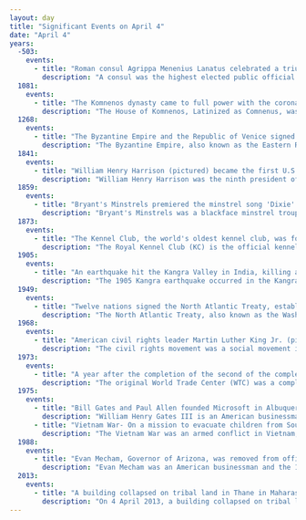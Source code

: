 ```yaml
---
layout: day
title: "Significant Events on April 4"
date: "April 4"
years:
  -503:
    events:
      - title: "Roman consul Agrippa Menenius Lanatus celebrated a triumph for a military victory over the Sabines."
        description: "A consul was the highest elected public official of the Roman Republic. Romans considered the consulship the second-highest level of the cursus honorum—an ascending sequence of public offices to which politicians aspired—after that of the censor, which was reserved for former consuls. Each year, the Centuriate Assembly elected two consuls to serve jointly for a one-year term. The consuls alternated each month holding fasces when both were in Rome. A consul's imperium extended over Rome and all its provinces."
  1081:
    events:
      - title: "The Komnenos dynasty came to full power with the coronation of Alexios I Komnenos (pictured) as Byzantine emperor."
        description: "The House of Komnenos, Latinized as Comnenus, was a Byzantine Greek noble family who ruled the Byzantine Empire in the 11th and 12th centuries. The first reigning member, Isaac I Komnenos, ruled from 1057 to 1059. The family returned to power under Alexios I Komnenos in 1081 who established their rule for the following 104 years until it ended with Andronikos I Komnenos in 1185. In the 13th century, they founded the Empire of Trebizond, a Byzantine rump state which they ruled from 1204 to 1461. At that time, they were commonly referred to as Grand Komnenoi, a style that was officially adopted and used by George Komnenos and his successors. Through intermarriages with other noble families, notably the Doukas, Angelos, and Palaiologos, the Komnenos name appears among most of the major noble houses of the late Byzantine world."
  1268:
    events:
      - title: "The Byzantine Empire and the Republic of Venice signed a five-year peace treaty."
        description: "The Byzantine Empire, also known as the Eastern Roman Empire, was the continuation of the Roman Empire centred on Constantinople during late antiquity and the Middle Ages. Having survived the conditions that led to the fall of the Western Roman Empire in the 5th century AD, it endured until the fall of Constantinople to the Ottoman Empire in 1453. Throughout much of its history, the empire remained the most powerful economic, cultural, and military force in the Mediterranean world. The term 'Byzantine Empire' was coined only after its demise; its citizens called the polity the 'Roman Empire' and themselves 'Romans'."
  1841:
    events:
      - title: "William Henry Harrison (pictured) became the first U.S. president to die in office, sparking a brief constitutional crisis regarding questions of presidential succession that were unanswered by the U.S. Constitution."
        description: "William Henry Harrison was the ninth president of the United States, serving from March 4 to April 4, 1841, the shortest presidency in U.S. history. He was also the first U.S. president to die in office, causing a brief constitutional crisis since presidential succession was not then fully defined in the U.S. Constitution. Harrison was the last president born as a British subject in the Thirteen Colonies, and was a member of the Harrison family of Virginia. He was a son of Benjamin Harrison V, a U.S. Founding Father, and was the grandfather of Benjamin Harrison, the 23rd U.S. president."
  1859:
    events:
      - title: "Bryant's Minstrels premiered the minstrel song 'Dixie' in New York City as part of their blackface show."
        description: "Bryant's Minstrels was a blackface minstrel troupe that performed in the mid-19th century, primarily in New York City. The troupe was led by the O'Neill brothers from upstate New York, who took the stage name Bryant."
  1873:
    events:
      - title: "The Kennel Club, the world's oldest kennel club, was founded in the United Kingdom after Sewallis Shirley became frustrated by trying to organise dog shows without a consistent set of rules."
        description: "The Royal Kennel Club (KC) is the official kennel club of the United Kingdom. It is the oldest recognised kennel club in the world. Its role is to oversee various canine activities including dog shows, dog agility and working trials. It also operates the national register of pedigree dogs in the United Kingdom and acts as a lobby group on issues involving dogs in the UK. To celebrate its 150th anniversary on 5 April 2023, King Charles III confirmed the club with a 'royal' prefix."
  1905:
    events:
      - title: "An earthquake hit the Kangra Valley in India, killing at least 20,000 people and destroying 100,000 buildings."
        description: "The 1905 Kangra earthquake occurred in the Kangra Valley and the Kangra district of the Himachal Pradesh, in India on 4 April 1905. The earthquake measured 7.8 on the surface-wave magnitude scale and killed more than 20,000 people. Apart from this, most buildings in the towns of Kangra, Mcleodganj and Dharamshala were destroyed. The earthquake also had a widespread impact in Jammu and Kashmir particularly in the densely populated Kashmir valley. A total of 7,000 to 8,000 people were killed in Jammu and Kashmir with 4,000 to 5,000 deaths occurring in the Kashmir valley. Widespread structural damage was reported across Himachal Pradesh, Jammu and Kashmir and Uttrakhand."
  1949:
    events:
      - title: "Twelve nations signed the North Atlantic Treaty, establishing NATO, an international military alliance whereby its member states agree to mutual defense in response to an attack by any external party."
        description: "The North Atlantic Treaty, also known as the Washington Treaty, forms the legal basis of, and is implemented by, the North Atlantic Treaty Organization (NATO). The treaty was signed in Washington, D.C., on 4 April 1949."
  1968:
    events:
      - title: "American civil rights leader Martin Luther King Jr. (pictured) was assassinated in Memphis, Tennessee."
        description: "The civil rights movement was a social movement in the United States from 1954 to 1968 which aimed to abolish legalized racial segregation, discrimination, and disenfranchisement in the country, which most commonly affected African Americans. The movement had origins in the Reconstruction era in the late 19th century, and modern roots in the 1940s. After years of nonviolent protests and civil disobedience campaigns, the civil rights movement achieved many of its legislative goals in the 1960s, during which it secured new protections in federal law for the civil rights of all Americans."
  1973:
    events:
      - title: "A year after the completion of the second of the complex's twin towers, the World Trade Center in New York City was officially dedicated."
        description: "The original World Trade Center (WTC) was a complex of seven buildings in the Financial District of Lower Manhattan in New York City. Built primarily between 1966 and 1975, it was dedicated on April 4, 1973, and was destroyed during the September 11 attacks in 2001. At the time of their completion, the 110-story-tall Twin Towers, including the original 1 World Trade Center at 1,368 feet (417 m), and 2 World Trade Center at 1,362 feet (415.1 m), were the tallest buildings in the world; they were also the tallest twin skyscrapers in the world until 1996, when the Petronas Towers opened in Kuala Lumpur, Malaysia. Other buildings in the complex included the Marriott World Trade Center, 4 WTC, 5 WTC, 6 WTC, and 7 WTC. The complex contained 13,400,000 square feet (1,240,000 m2) of office space and, prior to its completion, was projected to accommodate an estimated 130,000 people."
  1975:
    events:
      - title: "Bill Gates and Paul Allen founded Microsoft in Albuquerque, New Mexico, to develop and sell BASIC interpreters for the Altair 8800."
        description: "William Henry Gates III is an American businessman and philanthropist best known for co-founding the software company Microsoft with his childhood friend Paul Allen. He later held the positions of chairman, chief executive officer (CEO), president, and chief software architect of the company. Gates was also its largest individual shareholder until May 2014. He was a pioneer of the microcomputer revolution of the 1970s and 1980s."
      - title: "Vietnam War- On a mission to evacuate children from South Vietnam, a U.S. Air Force plane crash-landed at Tan Son Nhut Air Base, killing 78 children and 60 others."
        description: "The Vietnam War was an armed conflict in Vietnam, Laos, and Cambodia fought between North Vietnam and South Vietnam and their allies. North Vietnam was supported by the Soviet Union and China, while South Vietnam was supported by the United States and other anti-communist nations. The conflict was the second of the Indochina Wars and a major proxy war of the Cold War between the Soviet Union and US. Direct US military involvement greatly escalated from 1965 until its withdrawal in 1973. The fighting spilled over into the Laotian and Cambodian Civil Wars, which ended with all three countries becoming communist in 1975."
  1988:
    events:
      - title: "Evan Mecham, Governor of Arizona, was removed from office after being convicted in his impeachment trial."
        description: "Evan Mecham was an American businessman and the 17th governor of Arizona, serving from January 5, 1987, until his impeachment conviction on April 4, 1988. A decorated veteran of World War II, Mecham was an automotive dealership owner and occasional newspaper publisher."
  2013:
    events:
      - title: "A building collapsed on tribal land in Thane in Maharashtra, India, causing 74 deaths."
        description: "On 4 April 2013, a building collapsed on tribal land in Mumbra, a suburb of Thane in Maharashtra, India. It has been called the worst building collapse in the area. Seventy-four people were killed, while more than 100 survived. The search for additional survivors ended on 6 April 2013."
---
```


